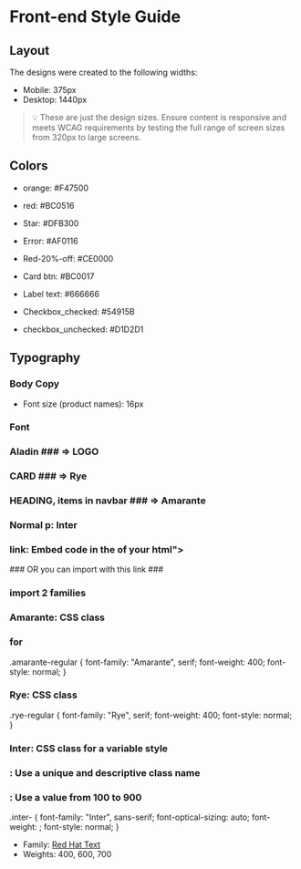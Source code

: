 # Front-end Style Guide

## Layout

The designs were created to the following widths:

- Mobile: 375px
- Desktop: 1440px

> 💡 These are just the design sizes. Ensure content is responsive and meets WCAG requirements by testing the full range of screen sizes from 320px to large screens.

## Colors

- orange: #F47500
- red: #BC0516

- Star: #DFB300
- Error: #AF0116
- Red-20%-off: #CE0000
- Card btn: #BC0017
- Label text: #666666
- Checkbox_checked: #54915B
- checkbox_unchecked: #D1D2D1

## Typography

### Body Copy

- Font size (product names): 16px

### Font

### Aladin ### => LOGO
### CARD ### => Rye 
### HEADING, items in navbar ### => Amarante
### Normal p: Inter

### link: Embed code in the <head> of your html">
<link rel="preconnect" href="https://fonts.googleapis.com">
<link rel="preconnect" href="https://fonts.gstatic.com" crossorigin>
<link href="https://fonts.googleapis.com/css2?family=Aladin&family=Amarante&family=Inter:ital,opsz,wght@0,14..32,100..900;1,14..32,100..900&family=Rye&display=swap" rel="stylesheet">
### OR you can import with this link ###

### import 2 families
<style>
@import url('https://fonts.googleapis.com/css2?family=Amarante&family=Rye&display=swap');
</style>

### Amarante: CSS class 
### for 
.amarante-regular {
  font-family: "Amarante", serif;
  font-weight: 400;
  font-style: normal;
}
### Rye: CSS class
.rye-regular {
  font-family: "Rye", serif;
  font-weight: 400;
  font-style: normal;
}

### Inter: CSS class for a variable style
### <uniquifier>: Use a unique and descriptive class name
### <weight>: Use a value from 100 to 900

.inter-<uniquifier> {
  font-family: "Inter", sans-serif;
  font-optical-sizing: auto;
  font-weight: <weight>;
  font-style: normal;
}


- Family: [Red Hat Text]()
- Weights: 400, 600, 700
